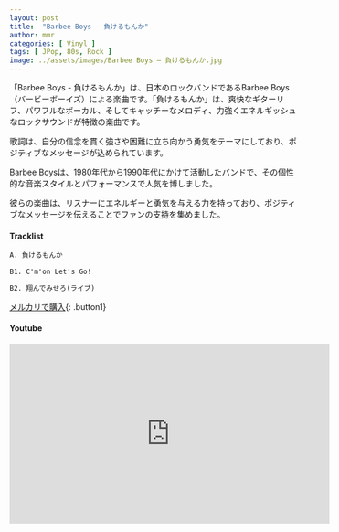 ```yaml
---
layout: post
title:  "Barbee Boys – 負けるもんか"
author: mmr
categories: [ Vinyl ]
tags: [ JPop, 80s, Rock ]
image: ../assets/images/Barbee Boys – 負けるもんか.jpg
---
```


「Barbee Boys - 負けるもんか」は、日本のロックバンドであるBarbee Boys（バービーボーイズ）による楽曲です。「負けるもんか」は、爽快なギターリフ、パワフルなボーカル、そしてキャッチーなメロディ、力強くエネルギッシュなロックサウンドが特徴の楽曲です。

歌詞は、自分の信念を貫く強さや困難に立ち向かう勇気をテーマにしており、ポジティブなメッセージが込められています。

Barbee Boysは、1980年代から1990年代にかけて活動したバンドで、その個性的な音楽スタイルとパフォーマンスで人気を博しました。

彼らの楽曲は、リスナーにエネルギーと勇気を与える力を持っており、ポジティブなメッセージを伝えることでファンの支持を集めました。

#### Tracklist
```md
A. 負けるもんか

B1. C'm'on Let's Go!

B2. 翔んでみせろ(ライブ)
```

[メルカリで購入](https://jp.mercari.com/item/m78740363521?afid=6142608987){: .button1}

#### Youtube
<iframe width="560" height="315" src="https://www.youtube.com/embed/HSOtHokZrEc?si=WyL1Wqg5Bem2WJCR" title="YouTube video player" frameborder="0" allow="accelerometer; autoplay; clipboard-write; encrypted-media; gyroscope; picture-in-picture; web-share" referrerpolicy="strict-origin-when-cross-origin" allowfullscreen></iframe>
